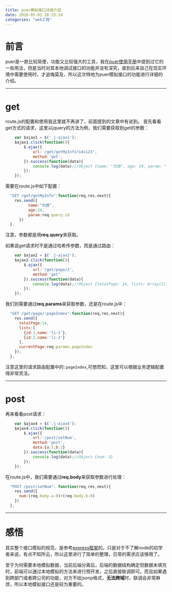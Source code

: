 ```yaml
---
title: puer模拟接口详细介绍
date: 2016-05-01 16:33:24
categories: "web工程"
---
```


# **前言**
puer是一款比较简便，功能又比较强大的工具，我在[puer使用手册](http://brizer.github.io/2016/04/01/puer%E4%BD%BF%E7%94%A8%E6%89%8B%E5%86%8C/)中提到过它的一些用法，但是当时对其本地调试接口的功能并没有深究，直到后来自己在现实环境中需要使用时，才追悔莫及，所以这次特地为puer模拟接口的功能进行详细的介绍。

---

# **get**
route.js的配置和使用我这里就不再讲了，前面提到的文章中有说到。
首先看看get方式的请求，这里以jquery的方法为例，我们需要获取到get的参数：

``` javascript
	var $ajax1 = $('.j-ajax1');
	$ajax1.click(function(){
		$.ajax({
			url:'/get/getMyInfo?id=123',
			method:'get',
		}).success(function(data){
			console.log(data);//Object {name: "刘放", age: 24, param: "123"}
		});
	});
```

需要在route.js中如下配置：

``` javascript
  "GET /get/getMyInfo":function(req,res,next){
    res.send({
		  name:"刘放",
		  age:24,
		  param:req.query.id
	  })
  },
```

注意，参数都是用**req.query**来获取。

如果说get请求时不是通过哈希传参数，而是通过路由：

``` javascript
    var $ajax2 = $('.j-ajax2');
    $ajax2.click(function(){
        $.ajax({
        	url:'/get/page/2',
        	method:'get'
        }).success(function(data){
            console.log(data);//Object {totalPage: 14, lists: Array[2], currentPage: "2"}
        });
    });
```

我们则需要通过**req.params**来获取参数，还是在route.js中：

``` javascript
  "GET /get/page/:pageIndex":function(req,res,next){
    res.send({
      totalPage:14,
      lists:[
        {id:1,name:'li-1'},
        {id:2,name:'li-2'}
      ],
      currentPage:req.params.pageIndex
    });
  },  
```
注意这里的请求路由配置中的`:pageIndex`,可想而知，这里可以根据业务逻辑配置得非常灵活。

---

# **post**

再来看看post请求：

``` javascript
    var $ajax4 = $('.j-ajax4');
    $ajax4.click(function(){
        $.ajax({
        	url:'/post/setNum',
        	method:'post',
        	data:{a:1,b:2}
        }).success(function(data){
            console.log(data);//Object {num: 3}
        });
    });    

```

在route.js中，我们需要通过**req.body**来获取参数进行处理：

``` javascript
  "POST /post/setNum": function(req,res,next){
    res.send({
      num:(req.body.a-0)+(req.body.b-0)
    })
  },  
```

---

# **感悟**

其实整个接口模拟的规范，是参考[express框架](http://expressjs.com/en/3x/api.html)的。只是对于不了解node的初学者来说，有点不知所云，所以这里进行了简单的整理，日常的需求应该够用了。

至于为何需要本地模拟数据，当前后端分离后，后端的数据结构确定但数据未填充时，前端可以通过本地模拟的方法来进行预开发，之后直接联调即可。而且如果遇到跨部门或者跨公司的功能，对方不给jsonp格式，**无法跨域**时，联调会非常麻烦，所以本地模拟接口还是较为重要的。
